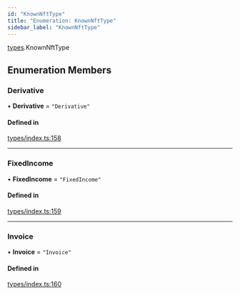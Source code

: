 ```yaml
---
id: "KnownNftType"
title: "Enumeration: KnownNftType"
sidebar_label: "KnownNftType"
---
```


[types](../../../modules/Types/Types.md).KnownNftType

## Enumeration Members

### Derivative

• **Derivative** = ``"Derivative"``

#### Defined in

[types/index.ts:158](https://github.com/PolymeshAssociation/polymesh-sdk/blob/720afb69c/src/types/index.ts#L158)

___

### FixedIncome

• **FixedIncome** = ``"FixedIncome"``

#### Defined in

[types/index.ts:159](https://github.com/PolymeshAssociation/polymesh-sdk/blob/720afb69c/src/types/index.ts#L159)

___

### Invoice

• **Invoice** = ``"Invoice"``

#### Defined in

[types/index.ts:160](https://github.com/PolymeshAssociation/polymesh-sdk/blob/720afb69c/src/types/index.ts#L160)
